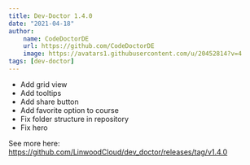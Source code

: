 ```yaml
---
title: Dev-Doctor 1.4.0
date: "2021-04-18"
author: 
    name: CodeDoctorDE
    url: https://github.com/CodeDoctorDE
    image: https://avatars1.githubusercontent.com/u/20452814?v=4
tags: [dev-doctor]
---
```


* Add grid view
* Add tooltips
* Add share button
* Add favorite option to course
* Fix folder structure in repository
* Fix hero

See more here: <https://github.com/LinwoodCloud/dev_doctor/releases/tag/v1.4.0>
